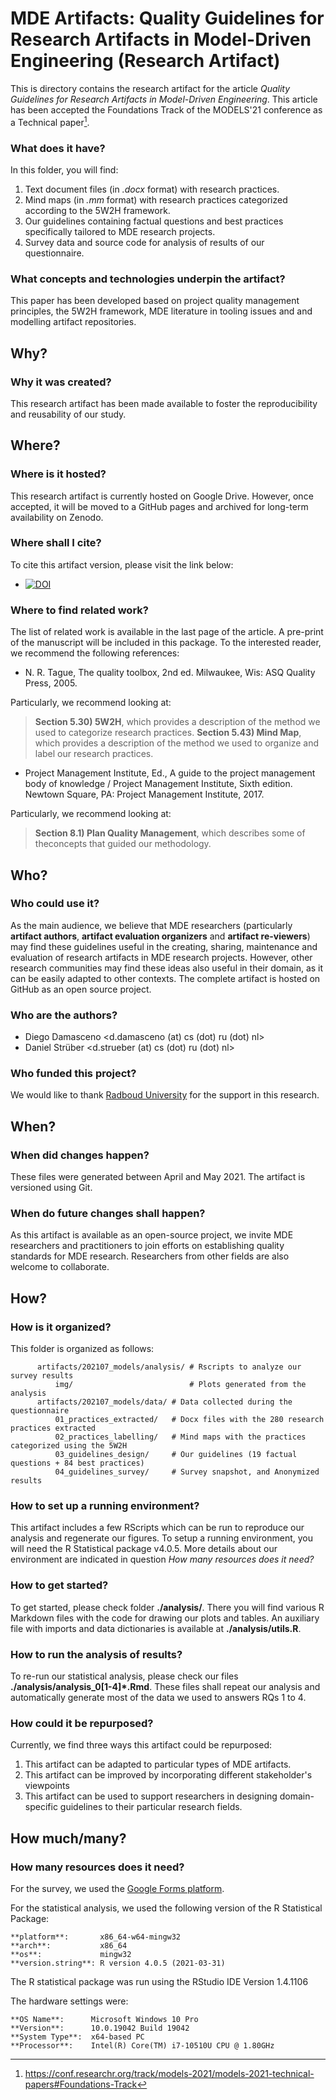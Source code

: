 # MDE Artifacts: Quality Guidelines for Research Artifacts in Model-Driven Engineering (Research Artifact)

This is directory contains the research artifact for the article 
_Quality Guidelines for Research Artifacts in Model-Driven Engineering_.
This article has been accepted the Foundations Track of the 
MODELS'21 conference as a Technical paper[^1].

###  What does it have?
In this folder, you will find:
1. Text document files (in _.docx_ format) with research practices.
2. Mind maps (in _.mm_ format) with research practices categorized 
   according to the 5W2H framework.
3. Our guidelines containing factual questions and best practices
   specifically tailored to MDE research projects.
4. Survey data and source code for analysis of results of our questionnaire.
   
### What concepts and technologies underpin the artifact?
This paper has been developed based on project quality management principles, 
the 5W2H framework, MDE literature in tooling issues and
and modelling artifact repositories.

## Why?
### Why it was created?
This research artifact has been made available to foster the 
reproducibility and reusability of our study.

## Where?
### Where is it hosted?
This research artifact is currently hosted on Google Drive.
However, once accepted, 
it will be moved to a GitHub pages and 
archived for long-term availability on Zenodo. 

### Where shall I cite?

To cite this artifact version, please visit the link below:

- [![DOI](https://zenodo.org/badge/DOI/10.5281/zenodo.5109401.svg)](https://doi.org/10.5281/zenodo.5109401)

### Where to find related work?
The list of related work is available in the last page of the article.
A pre-print of the manuscript will be included in this package.
To the interested reader, we recommend the following references:

- N. R. Tague, The quality toolbox, 2nd ed. Milwaukee, Wis: ASQ Quality Press, 2005.

Particularly, we recommend looking at: 

> **Section 5.30) 5W2H**, which provides a description of the method we used to categorize research practices.
> **Section 5.43) Mind Map**, which provides a description of the method we used to organize and label our research practices.


- Project Management Institute, Ed., A guide to the project management body of knowledge 
  / Project Management Institute, Sixth edition. Newtown Square, PA: 
  Project Management Institute, 2017.

Particularly, we recommend looking at:

> **Section 8.1) Plan Quality Management**, which describes some of theconcepts that guided our methodology.

## Who?
### Who could use it?
As the main audience, we believe that MDE researchers 
(particularly 
**artifact authors**, 
**artifact evaluation organizers** 
and **artifact re-viewers**) 
may find these guidelines useful in the 
creating, sharing, maintenance and evaluation of research artifacts 
in MDE research projects.
However, other research communities may find these ideas also useful in their domain,
as it can be easily adapted to other contexts.
The complete artifact is hosted on GitHub as an open source project.

### Who are the authors?

* Diego Damasceno <d.damasceno (at) cs (dot) ru (dot) nl>
* Daniel Strüber  <d.strueber  (at) cs (dot) ru (dot) nl>

### Who funded this project?

We would like to thank [Radboud University](https://www.ru.nl/) for the support in this research.

## When?
### When did changes happen?
These files were generated between April and May 2021.
The artifact is versioned using Git.

### When do future changes shall happen?
As this artifact is available as an open-source project,
we invite MDE researchers and practitioners to join efforts on 
establishing quality standards for MDE research.
Researchers from other fields are also welcome to collaborate.

## How?
### How is it organized?
This folder is organized as follows:

      
          artifacts/202107_models/analysis/ # Rscripts to analyze our survey results
              img/                          # Plots generated from the analysis
          artifacts/202107_models/data/ # Data collected during the questionnaire 
              01_practices_extracted/   # Docx files with the 280 research practices extracted
              02_practices_labelling/   # Mind maps with the practices categorized using the 5W2H 
              03_guidelines_design/     # Our guidelines (19 factual questions + 84 best practices)
              04_guidelines_survey/     # Survey snapshot, and Anonymized results
   

### How to set up a running environment?

This artifact includes a few RScripts which can be run to reproduce our analysis 
and regenerate our figures.
To setup a running environment, you will need the R Statistical package v4.0.5.
More details about our environment are indicated in 
question _How many resources does it need?_

### How to get started?

To get started, please check folder **./analysis/**.
There you will find various R Markdown files with the code for drawing our plots and tables.
An auxiliary file with imports and data dictionaries is available at  **./analysis/utils.R**.

### How to run the analysis of results?

To re-run our statistical analysis, 
please check our files **./analysis/analysis_0[1-4]*.Rmd**.
These files shall repeat our analysis and 
automatically generate most of the data we used to answers RQs 1 to 4.

### How could it be repurposed?

Currently, we find three ways this artifact could be repurposed:


1. This artifact can be adapted to particular types of MDE artifacts.
2. This artifact can be improved by incorporating different stakeholder's viewpoints
3. This artifact can be used to support researchers in designing domain-specific guidelines to their particular research fields.

## How much/many?
### How many resources does it need?

For the survey, we used the [Google Forms platform](https://www.google.com/forms/about/).

For the statistical analysis, we used the following version of the R Statistical Package:


    **platform**:       x86_64-w64-mingw32          
    **arch**:           x86_64                      
    **os**:             mingw32                     
    **version.string**: R version 4.0.5 (2021-03-31)

The R statistical package was run using the RStudio IDE Version 1.4.1106

The hardware settings were:


    **OS Name**:	  Microsoft Windows 10 Pro 
    **Version**:	  10.0.19042 Build 19042 
    **System Type**:  x64-based PC 
    **Processor**:	  Intel(R) Core(TM) i7-10510U CPU @ 1.80GHz 


[^1]: https://conf.researchr.org/track/models-2021/models-2021-technical-papers#Foundations-Track
